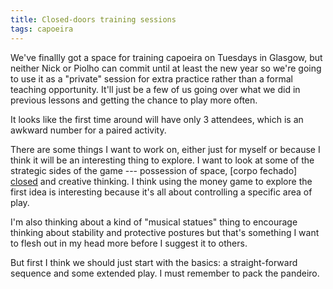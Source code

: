 ```yaml
---
title: Closed-doors training sessions
tags: capoeira
---
```

We've finallly got a space for training capoeira on Tuesdays in Glasgow,
but neither Nick or Piolho can commit until at least the new year so
we're going to use it as a "private" session for extra practice rather
than a formal teaching opportunity. It'll just be a few of us going over
what we did in previous lessons and getting the chance to play more
often.

It looks like the first time around will have only 3 attendees, which is
an awkward number for a paired activity.

There are some things I want to work on, either just for myself or
because I think it will be an interesting thing to explore. I want to
look at some of the strategic sides of the game --- possession of space,
[corpo fechado] [closed] and creative thinking. I think using the money
game to explore the first idea is interesting because it's all about
controlling a specific area of play.

[closed]: <http://angoleiro.wordpress.com/2008/11/24/is-your-corpo-fechado/>
    "Is Your Corpo Fechado? by Angoleiro"

I'm also thinking about a kind of "musical statues" thing to encourage
thinking about stability and protective postures but that's something I
want to flesh out in my head more before I suggest it to others.

But first I think we should just start with the basics: a
straight-forward sequence and some extended play. I must remember to
pack the pandeiro.
